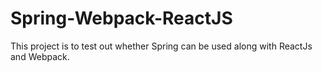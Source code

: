 # Spring-Webpack-ReactJS
This project is to test out whether Spring can be used along with ReactJs and
Webpack.
